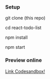 ### Setup

git clone (this repo)

cd react-todo-list

npm install

npm start

### Preview online

[Link Codesandbox!](https://codesandbox.io/s/github/pein1625/react-todo-list)
